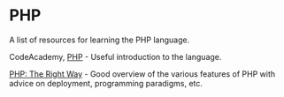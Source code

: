 # PHP

A list of resources for learning the PHP language.

CodeAcademy, [PHP](https://www.codecademy.com/learn/php) - Useful introduction to the language.

[PHP: The Right Way](http://www.phptherightway.com/) - Good overview of the various features of PHP with advice on deployment, programming paradigms, etc.
